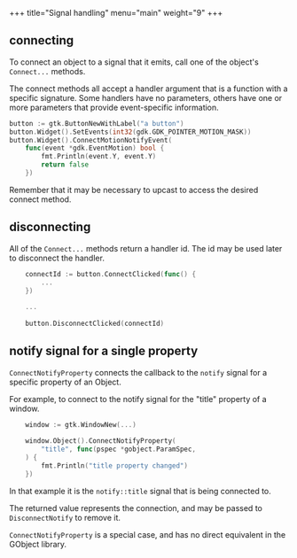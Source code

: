 +++
title="Signal handling"
menu="main"
weight="9"
+++

## connecting
To connect an object to a signal that it emits,
call one of the object's `Connect...` methods.

The connect methods all accept a handler argument
that is a function with a specific signature.
Some handlers have no parameters,
others have one or more parameters that provide event-specific
information.  

```go
button := gtk.ButtonNewWithLabel("a button")
button.Widget().SetEvents(int32(gdk.GDK_POINTER_MOTION_MASK))
button.Widget().ConnectMotionNotifyEvent(
    func(event *gdk.EventMotion) bool {
        fmt.Println(event.Y, event.Y)
        return false
    })
```

Remember that it may be necessary to upcast to access the
desired connect method.

## disconnecting
All of the `Connect...` methods return a handler id.
The id may be used later to disconnect the handler.

```go
    connectId := button.ConnectClicked(func() {
        ...
    })
    
    ...
    
    button.DisconnectClicked(connectId)
```

## notify signal for a single property
`ConnectNotifyProperty` connects the callback
to the `notify` signal
for a specific property of an Object.

For example, to connect to the notify signal
for the "title" property of a window.

```go
    window := gtk.WindowNew(...)
    
    window.Object().ConnectNotifyProperty(
        "title", func(pspec *gobject.ParamSpec, 
    ) {
        fmt.Println("title property changed")
    })
```

In that example it is the `notify::title` signal
that is being connected to.

The returned value represents the connection,
and may be passed to `DisconnectNotify` to remove it.

`ConnectNotifyProperty` is a special case,
and has no direct equivalent in the GObject library.
